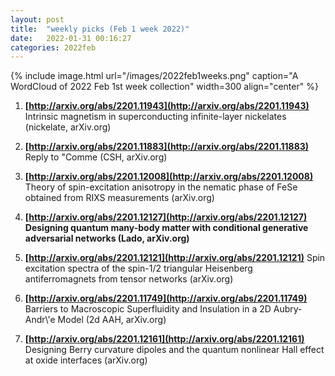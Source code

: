 ```yaml
---
layout: post
title:  "weekly picks (Feb 1 week 2022)"
date:   2022-01-31 00:16:27
categories: 2022feb
---
```


{% include image.html url="/images/2022feb1weeks.png" caption="A WordCloud of 2022 Feb 1st week collection" width=300 align="center" %}

1. **[http://arxiv.org/abs/2201.11943](http://arxiv.org/abs/2201.11943)** Intrinsic magnetism in superconducting infinite-layer nickelates (nickelate, arXiv.org)

1. **[http://arxiv.org/abs/2201.11883](http://arxiv.org/abs/2201.11883)** Reply to \"Comme (CSH, arXiv.org)

1. **[http://arxiv.org/abs/2201.12008](http://arxiv.org/abs/2201.12008)** Theory of spin-excitation anisotropy in the nematic phase of FeSe obtained from RIXS measurements (arXiv.org)

1. **[http://arxiv.org/abs/2201.12127](http://arxiv.org/abs/2201.12127)** **Designing quantum many-body matter with conditional generative adversarial networks (Lado, arXiv.org)**

1. **[http://arxiv.org/abs/2201.12121](http://arxiv.org/abs/2201.12121)** Spin excitation spectra of the spin-$1/2$ triangular Heisenberg antiferromagnets from tensor networks (arXiv.org)

1. **[http://arxiv.org/abs/2201.11749](http://arxiv.org/abs/2201.11749)** Barriers to Macroscopic Superfluidity and Insulation in a 2D Aubry-Andr\\'e Model (2d AAH, arXiv.org)

1. **[http://arxiv.org/abs/2201.12161](http://arxiv.org/abs/2201.12161)** Designing Berry curvature dipoles and the quantum nonlinear Hall effect at oxide interfaces (arXiv.org)


